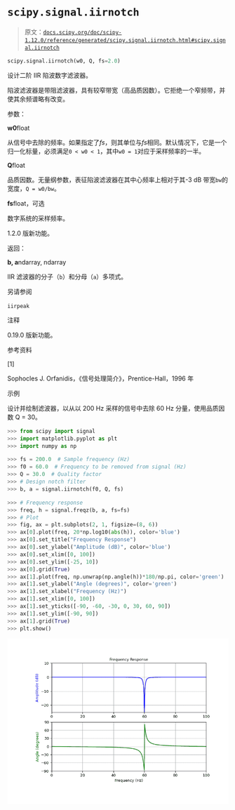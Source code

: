 # `scipy.signal.iirnotch`

> 原文：[`docs.scipy.org/doc/scipy-1.12.0/reference/generated/scipy.signal.iirnotch.html#scipy.signal.iirnotch`](https://docs.scipy.org/doc/scipy-1.12.0/reference/generated/scipy.signal.iirnotch.html#scipy.signal.iirnotch)

```py
scipy.signal.iirnotch(w0, Q, fs=2.0)
```

设计二阶 IIR 陷波数字滤波器。

陷波滤波器是带阻滤波器，具有较窄带宽（高品质因数）。它拒绝一个窄频带，并使其余频谱略有改变。

参数：

**w0**float

从信号中去除的频率。如果指定了*fs*，则其单位与*fs*相同。默认情况下，它是一个归一化标量，必须满足`0 < w0 < 1`，其中`w0 = 1`对应于采样频率的一半。

**Q**float

品质因数。无量纲参数，表征陷波滤波器在其中心频率上相对于其-3 dB 带宽`bw`的宽度，`Q = w0/bw`。

**fs**float，可选

数字系统的采样频率。

1.2.0 版新功能。

返回：

**b, a**ndarray, ndarray

IIR 滤波器的分子（`b`）和分母（`a`）多项式。

另请参阅

`iirpeak`

注释

0.19.0 版新功能。

参考资料

[1]

Sophocles J. Orfanidis，《信号处理简介》，Prentice-Hall，1996 年

示例

设计并绘制滤波器，以从以 200 Hz 采样的信号中去除 60 Hz 分量，使用品质因数 Q = 30。

```py
>>> from scipy import signal
>>> import matplotlib.pyplot as plt
>>> import numpy as np 
```

```py
>>> fs = 200.0  # Sample frequency (Hz)
>>> f0 = 60.0  # Frequency to be removed from signal (Hz)
>>> Q = 30.0  # Quality factor
>>> # Design notch filter
>>> b, a = signal.iirnotch(f0, Q, fs) 
```

```py
>>> # Frequency response
>>> freq, h = signal.freqz(b, a, fs=fs)
>>> # Plot
>>> fig, ax = plt.subplots(2, 1, figsize=(8, 6))
>>> ax[0].plot(freq, 20*np.log10(abs(h)), color='blue')
>>> ax[0].set_title("Frequency Response")
>>> ax[0].set_ylabel("Amplitude (dB)", color='blue')
>>> ax[0].set_xlim([0, 100])
>>> ax[0].set_ylim([-25, 10])
>>> ax[0].grid(True)
>>> ax[1].plot(freq, np.unwrap(np.angle(h))*180/np.pi, color='green')
>>> ax[1].set_ylabel("Angle (degrees)", color='green')
>>> ax[1].set_xlabel("Frequency (Hz)")
>>> ax[1].set_xlim([0, 100])
>>> ax[1].set_yticks([-90, -60, -30, 0, 30, 60, 90])
>>> ax[1].set_ylim([-90, 90])
>>> ax[1].grid(True)
>>> plt.show() 
```

![../../_images/scipy-signal-iirnotch-1.png](img/0a14c8e3f0b25d0a21e73c8905bddbb1.png)
